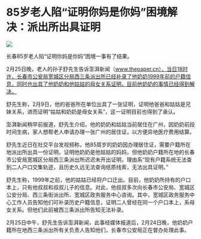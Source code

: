 # 85岁老人陷“证明你妈是你妈”困境解决：派出所出具证明

![](https://inews.gtimg.com/newsapp_bt/0/15690315430/1000)

长春85岁老人陷“证明你妈是你妈”困境一事有了结果。

2月25日晚，老人的孙子舒先生告诉澎湃新闻（www.thepaper.cn），当日18时许，长春市公安局宽城区分局西三条派出所已经补录了他奶奶1999年前的户籍信息，同时也出具了他奶奶和他姑姑的母女关系证明，目前他奶奶的事情已经得到解决。

舒先生称，2月9日，他的爸爸所在单位出具了一张证明，证明他爸爸和姑姑是兄妹关系，进而证明“姑姑和奶奶是母女关系”，这一证明目前也得到了承认。

澎湃新闻稍早前报道，舒先生介绍，他的奶奶和姑姑当前居住在广州，因奶奶前段时间生病，家人想帮老人申请办理一张广州的居住证，以方便异地医疗费用结算。

舒先生近日在社交平台发视频称，他85周岁的奶奶因办理居住证，需要户籍所在地派出所出具一份证明，证明他奶奶是他姑姑的妈妈，但他奶奶户籍所在地的长春市公安局宽城区分局西三条派出所迟迟未开出证明，理由系“现有户籍系统无法查到二人户口交集轨迹，且历史久远无法查询纸质线索，无法出具证明。”

舒先生称，1999年之前，他的姑姑已经将户口迁出。目前，他奶奶所持有的户口本上，只有他叔叔和叔叔儿子的信息。对此，他叔叔多次向长春市公安局、宽城区公安分局、西三条街派出所、宽城区政务服务中心咨询。其中，宽城区政务服务中心工作人员告知他们可补录历史户籍信息，证明二人曾经在同一个户口本上，系母女关系。但他们此前被西三条派出所告知无法补录。

2月25日中午，舒先生告诉澎湃新闻，此事经媒体报道后，2月24日晚，他奶奶户籍所在地西三条派出所有关负责人告知他们，长春市公安局正在督办处理此事。


